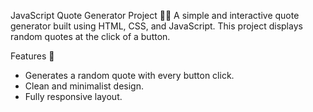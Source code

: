 JavaScript Quote Generator Project 💬✨
A simple and interactive quote generator built using HTML, CSS, and JavaScript. This project displays random quotes at the click of a button.

Features 🌟
* Generates a random quote with every button click.
* Clean and minimalist design.
* Fully responsive layout.
